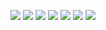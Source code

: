![](https://github.com/itemuse/XMusic/blob/master/image/image1.jpg)
![](https://github.com/itemuse/XMusic/blob/master/image/image2.jpg)
![](https://github.com/itemuse/XMusic/blob/master/image/image3.jpg)
![](https://github.com/itemuse/XMusic/blob/master/image/image4.jpg)
![](https://github.com/itemuse/XMusic/blob/master/image/image5.jpg)
![](https://github.com/itemuse/XMusic/blob/master/image/image6.jpg)
![](https://github.com/itemuse/XMusic/blob/master/image/image7.jpg)
